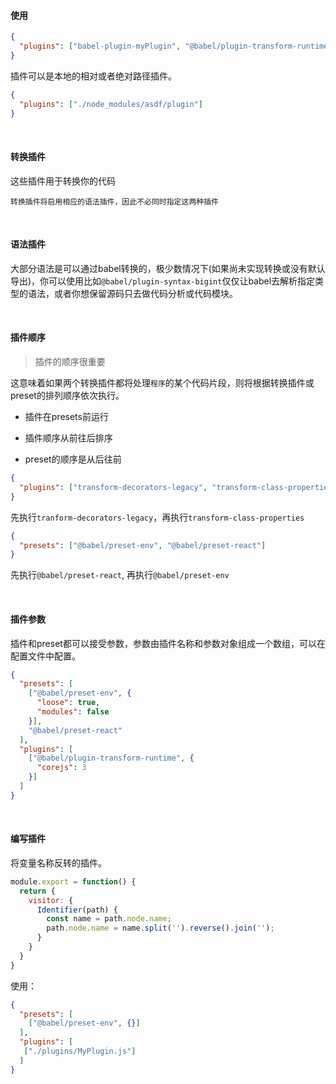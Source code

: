 #### 使用

~~~json
{
  "plugins": ["babel-plugin-myPlugin", "@babel/plugin-transform-runtime"]
}
~~~

插件可以是本地的相对或者绝对路径插件。

~~~json
{
  "plugins": ["./node_modules/asdf/plugin"]
}
~~~

<br/>

#### 转换插件

这些插件用于转换你的代码

`转换插件将启用相应的语法插件，因此不必同时指定这两种插件`

<br/>

#### 语法插件

大部分语法是可以通过babel转换的，极少数情况下(如果尚未实现转换或没有默认导出)，你可以使用比如`@babel/plugin-syntax-bigint`仅仅让babel去解析指定类型的语法，或者你想保留源码只去做代码分析或代码模块。

<br/>

#### 插件顺序

> 插件的顺序很重要

这意味着如果两个转换插件都将处理`程序`的某个代码片段，则将根据转换插件或preset的排列顺序依次执行。

* 插件在presets前运行

* 插件顺序从前往后排序

* preset的顺序是从后往前

~~~json
{
  "plugins": ["transform-decorators-legacy", "transform-class-properties"]
}
~~~

先执行`tranform-decorators-legacy`，再执行`transform-class-properties`

~~~json
{
  "presets": ["@babel/preset-env", "@babel/preset-react"]
}
~~~

先执行`@babel/preset-react`, 再执行`@babel/preset-env`

<br/>

#### 插件参数

插件和preset都可以接受参数，参数由插件名称和参数对象组成一个数组，可以在配置文件中配置。

~~~json
{
  "presets": [
    ["@babel/preset-env", {
      "loose": true,
      "modules": false
    }],
    "@babel/preset-react"
  ],
  "plugins": [
    ["@babel/plugin-transform-runtime", {
      "corejs": 3
    }]
  ]
}
~~~

<br/>

#### 编写插件

将变量名称反转的插件。

~~~js
module.export = function() {
  return {
    visitor: {
      Identifier(path) {
        const name = path.node.name;
        path.node.name = name.split('').reverse().join('');
      }
    }
  }
}
~~~

使用：
~~~json
{
  "presets": [
    ["@babel/preset-env", {}]
  ],
  "plugins": [
   ["./plugins/MyPlugin.js"]
  ]
}

~~~